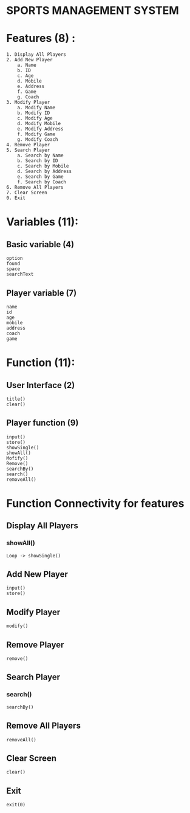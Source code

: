 # SPORTS MANAGEMENT SYSTEM

# Features (8) :

    1. Display All Players
    2. Add New Player
        a. Name
        b. ID
        c. Age
        d. Mobile
        e. Address
        f. Game
        g. Coach
    3. Modify Player
        a. Modify Name
        b. Modify ID
        c. Modify Age
        d. Modify Mobile
        e. Modify Address
        f. Modify Game
        g. Modify Coach
    4. Remove Player
    5. Search Player
        a. Search by Name
        b. Search by ID
        c. Search by Mobile
        d. Search by Address
        e. Search by Game
        f. Search by Coach
    6. Remove All Players
    7. Clear Screen
    0. Exit

# Variables (11):

## Basic variable (4)

    option
    found
    space
    searchText

## Player variable (7)

    name
    id
    age
    mobile
    address
    coach
    game

# Function (11):

## User Interface (2)

    title()
    clear()

## Player function (9)

    input()
    store()
    showSingle()
    showAll()
    Mofify()
    Remove()
    searchBy()
    search()
    removeAll()

# Function Connectivity for features

## Display All Players

### showAll()

    Loop -> showSingle()

## Add New Player

    input()
    store()

## Modify Player

    modify()

## Remove Player

    remove()

## Search Player

### search()

    searchBy()

## Remove All Players

    removeAll()

## Clear Screen

    clear()

## Exit

    exit(0)

